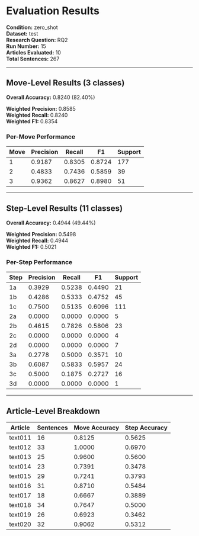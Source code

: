 # Evaluation Results

**Condition:** zero_shot  
**Dataset:** test  
**Research Question:** RQ2  
**Run Number:** 15  
**Articles Evaluated:** 10  
**Total Sentences:** 267  

---

## Move-Level Results (3 classes)

**Overall Accuracy:** 0.8240 (82.40%)  

**Weighted Precision:** 0.8585  
**Weighted Recall:** 0.8240  
**Weighted F1:** 0.8354  

### Per-Move Performance

| Move | Precision | Recall | F1 | Support |
|------|-----------|--------|----|---------|
| 1 | 0.9187 | 0.8305 | 0.8724 | 177 |
| 2 | 0.4833 | 0.7436 | 0.5859 | 39 |
| 3 | 0.9362 | 0.8627 | 0.8980 | 51 |

---

## Step-Level Results (11 classes)

**Overall Accuracy:** 0.4944 (49.44%)  

**Weighted Precision:** 0.5498  
**Weighted Recall:** 0.4944  
**Weighted F1:** 0.5021  

### Per-Step Performance

| Step | Precision | Recall | F1 | Support |
|------|-----------|--------|----|---------|
| 1a | 0.3929 | 0.5238 | 0.4490 | 21 |
| 1b | 0.4286 | 0.5333 | 0.4752 | 45 |
| 1c | 0.7500 | 0.5135 | 0.6096 | 111 |
| 2a | 0.0000 | 0.0000 | 0.0000 | 5 |
| 2b | 0.4615 | 0.7826 | 0.5806 | 23 |
| 2c | 0.0000 | 0.0000 | 0.0000 | 4 |
| 2d | 0.0000 | 0.0000 | 0.0000 | 7 |
| 3a | 0.2778 | 0.5000 | 0.3571 | 10 |
| 3b | 0.6087 | 0.5833 | 0.5957 | 24 |
| 3c | 0.5000 | 0.1875 | 0.2727 | 16 |
| 3d | 0.0000 | 0.0000 | 0.0000 | 1 |

---

## Article-Level Breakdown

| Article | Sentences | Move Accuracy | Step Accuracy |
|---------|-----------|---------------|---------------|
| text011 | 16 | 0.8125 | 0.5625 |
| text012 | 33 | 1.0000 | 0.6970 |
| text013 | 25 | 0.9600 | 0.5600 |
| text014 | 23 | 0.7391 | 0.3478 |
| text015 | 29 | 0.7241 | 0.3793 |
| text016 | 31 | 0.8710 | 0.5484 |
| text017 | 18 | 0.6667 | 0.3889 |
| text018 | 34 | 0.7647 | 0.5000 |
| text019 | 26 | 0.6923 | 0.3462 |
| text020 | 32 | 0.9062 | 0.5312 |
